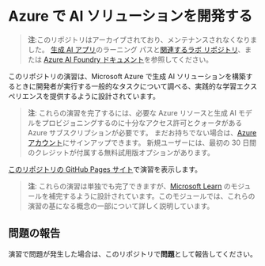 # Azure で AI ソリューションを開発する

> **注**:このリポジトリはアーカイブされており、メンテナンスされなくなりました。 [生成 AI アプリ](https://learn.microsoft.com/en-us/training/paths/create-custom-copilots-ai-studio/)のラーニング パスと[関連するラボ リポジトリ](https://github.com/MicrosoftLearning/mslearn-ai-studio)、または [Azure AI Foundry ドキュメント](https://learn.microsoft.com/en-us/azure/ai-foundry/)を参照してください。

このリポジトリの演習は、Microsoft Azure で生成 AI ソリューションを構築するときに開発者が実行する一般的なタスクについて調べる、実践的な学習エクスペリエンスを提供するように設計されています。

> **注**: これらの演習を完了するには、必要な Azure リソースと生成 AI モデルをプロビジョニングするのに十分なアクセス許可とクォータがある Azure サブスクリプションが必要です。 まだお持ちでない場合は、[Azure アカウント](https://azure.microsoft.com/free)にサインアップできます。 新規ユーザーには、最初の 30 日間のクレジットが付属する無料試用版オプションがあります。

[このリポジトリの GitHub Pages サイト](https://microsoftlearning.github.io/mslearn-ai-services/)で演習を表示します。


> **注**: これらの演習は単独でも完了できますが、[Microsoft Learn](https://learn.microsoft.com/training/paths/get-started-azure-ai/) のモジュールを補完するように設計されています。このモジュールでは、これらの演習の基になる概念の一部について詳しく説明しています。

## 問題の報告

演習で問題が発生した場合は、このリポジトリで**問題**として報告してください。
